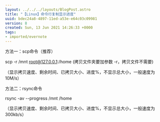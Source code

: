 ```yaml
---
layout: ../../../layouts/BlogPost.astro
title: "【Linux】命令行复制显示进度"
uuid: bdec24a8-4897-11ed-a53e-e64c03c09981
version: 8
created: Sun, 13 Jun 2021 14:26:33 +0000
tags:
- imported/evernote
---
```


方法一：scp命令（推荐）

scp -r /mnt root@127.0.0.1:/home (拷贝文件夹要加参数 -r，拷贝文件不需要)

（显示拷贝速度、剩余时间、已拷贝大小、进度%，不显示总大小，一般速度为10M/s）

方法二：rsync命令

rsync -av --progress /mnt /home

（显示拷贝速度、剩余时间、已拷贝大小、进度%，不显示总大小，一般速度为300kb/s）